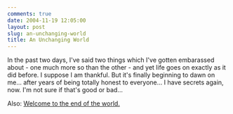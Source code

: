 ```yaml
---
comments: true
date: 2004-11-19 12:05:00
layout: post
slug: an-unchanging-world
title: An Unchanging World
---
```


In the past two days, I've said two things which I've gotten embarassed about - one much more so than the other - and yet life goes on exactly as it did before.  I suppose I am thankful.  But it's finally beginning to dawn on me... after years of being totally honest to everyone... I have secrets again, now.  I'm not sure if that's good or bad...  

Also: <a href="http://news.com.com/Air+Force+to+rely+on+Microsoft+for+network+security/2100-7355_3-5457344.html?tag=nefd.top">Welcome to the end of the world.</a>
